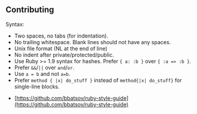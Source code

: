 ## Contributing

Syntax:

* Two spaces, no tabs (for indentation).
* No trailing whitespace. Blank lines should not have any spaces.
* Unix file format (NL at the end of line)
* No indent after private/protected/public.
* Use Ruby >= 1.9 syntax for hashes. Prefer ```{ a: :b }``` over ```{ :a => :b }```.
* Prefer ```&&```/```||``` over ```and```/```or```.
* Use ```a = b``` and not ```a=b```.
* Prefer ```method { |x| do_stuff }``` instead of ```method{|x| do_stuff}``` for single-line blocks.

+ [https://github.com/bbatsov/ruby-style-guide](https://github.com/bbatsov/ruby-style-guide)
